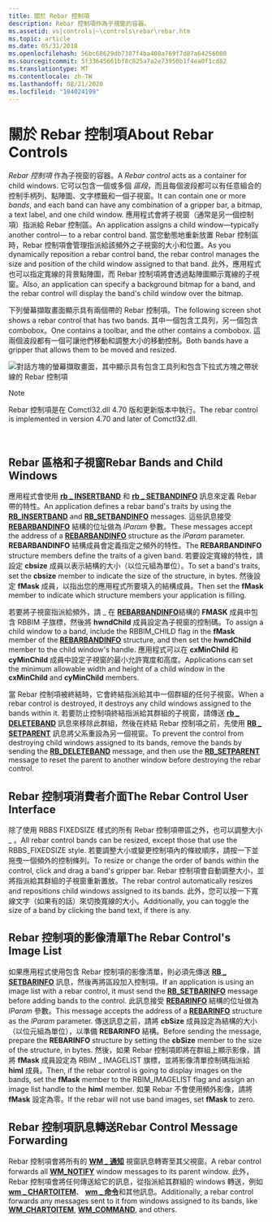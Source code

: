 ```yaml
---
title: 關於 Rebar 控制項
description: Rebar 控制項作為子視窗的容器。
ms.assetid: vs|controls|~\controls\rebar\rebar.htm
ms.topic: article
ms.date: 05/31/2018
ms.openlocfilehash: 56bc68629db7387f4ba408a769f7d87a64256000
ms.sourcegitcommit: 5f33645661bf8c825a7a2e73950b1f4ea0f1cd82
ms.translationtype: MT
ms.contentlocale: zh-TW
ms.lasthandoff: 08/21/2020
ms.locfileid: "104024199"
---
```

# <a name="about-rebar-controls"></a><span data-ttu-id="52076-103">關於 Rebar 控制項</span><span class="sxs-lookup"><span data-stu-id="52076-103">About Rebar Controls</span></span>

<span data-ttu-id="52076-104">*Rebar 控制項* 作為子視窗的容器。</span><span class="sxs-lookup"><span data-stu-id="52076-104">A *Rebar control* acts as a container for child windows.</span></span> <span data-ttu-id="52076-105">它可以包含一個或多個 *區段*，而且每個波段都可以有任意組合的控制手柄列、點陣圖、文字標籤和一個子視窗。</span><span class="sxs-lookup"><span data-stu-id="52076-105">It can contain one or more *bands*, and each band can have any combination of a gripper bar, a bitmap, a text label, and one child window.</span></span> <span data-ttu-id="52076-106">應用程式會將子視窗（通常是另一個控制項）指派給 Rebar 控制區。</span><span class="sxs-lookup"><span data-stu-id="52076-106">An application assigns a child window—typically another control— to a rebar control band.</span></span> <span data-ttu-id="52076-107">當您動態地重新放置 Rebar 控制區時，Rebar 控制項會管理指派給該頻外之子視窗的大小和位置。</span><span class="sxs-lookup"><span data-stu-id="52076-107">As you dynamically reposition a rebar control band, the rebar control manages the size and position of the child window assigned to that band.</span></span> <span data-ttu-id="52076-108">此外，應用程式也可以指定寬線的背景點陣圖，而 Rebar 控制項將會透過點陣圖顯示寬線的子視窗。</span><span class="sxs-lookup"><span data-stu-id="52076-108">Also, an application can specify a background bitmap for a band, and the rebar control will display the band's child window over the bitmap.</span></span>

<span data-ttu-id="52076-109">下列螢幕擷取畫面顯示具有兩個帶的 Rebar 控制項。</span><span class="sxs-lookup"><span data-stu-id="52076-109">The following screen shot shows a rebar control that has two bands.</span></span> <span data-ttu-id="52076-110">其中一個包含工具列，另一個包含 combobox。</span><span class="sxs-lookup"><span data-stu-id="52076-110">One contains a toolbar, and the other contains a combobox.</span></span> <span data-ttu-id="52076-111">這兩個波段都有一個可讓他們移動和調整大小的移動控制。</span><span class="sxs-lookup"><span data-stu-id="52076-111">Both bands have a gripper that allows them to be moved and resized.</span></span>

![對話方塊的螢幕擷取畫面，其中顯示具有包含工具列和包含下拉式方塊之帶狀線的 Rebar 控制項](images/rb-rebar.png)

> [!Note]  
> <span data-ttu-id="52076-113">Rebar 控制項是在 Comctl32.dll 4.70 版和更新版本中執行。</span><span class="sxs-lookup"><span data-stu-id="52076-113">The rebar control is implemented in version 4.70 and later of Comctl32.dll.</span></span>

 

## <a name="rebar-bands-and-child-windows"></a><span data-ttu-id="52076-114">Rebar 區格和子視窗</span><span class="sxs-lookup"><span data-stu-id="52076-114">Rebar Bands and Child Windows</span></span>

<span data-ttu-id="52076-115">應用程式會使用 [**rb \_ INSERTBAND**](rb-insertband.md) 和 [**rb \_ SETBANDINFO**](rb-setbandinfo.md) 訊息來定義 Rebar 帶的特性。</span><span class="sxs-lookup"><span data-stu-id="52076-115">An application defines a rebar band's traits by using the [**RB\_INSERTBAND**](rb-insertband.md) and [**RB\_SETBANDINFO**](rb-setbandinfo.md) messages.</span></span> <span data-ttu-id="52076-116">這些訊息接受 [**REBARBANDINFO**](/windows/win32/api/commctrl/ns-commctrl-rebarbandinfoa) 結構的位址做為 *lParam* 參數。</span><span class="sxs-lookup"><span data-stu-id="52076-116">These messages accept the address of a [**REBARBANDINFO**](/windows/win32/api/commctrl/ns-commctrl-rebarbandinfoa) structure as the *lParam* parameter.</span></span> <span data-ttu-id="52076-117">**REBARBANDINFO** 結構成員會定義指定之頻外的特性。</span><span class="sxs-lookup"><span data-stu-id="52076-117">The **REBARBANDINFO** structure members define the traits of a given band.</span></span> <span data-ttu-id="52076-118">若要設定寬線的特性，請設定 **cbsize** 成員以表示結構的大小（以位元組為單位）。</span><span class="sxs-lookup"><span data-stu-id="52076-118">To set a band's traits, set the **cbsize** member to indicate the size of the structure, in bytes.</span></span> <span data-ttu-id="52076-119">然後設定 **fMask** 成員，以指出您的應用程式所要填入的結構成員。</span><span class="sxs-lookup"><span data-stu-id="52076-119">Then set the **fMask** member to indicate which structure members your application is filling.</span></span>

<span data-ttu-id="52076-120">若要將子視窗指派給頻外，請 \_ 在 [**REBARBANDINFO**](/windows/win32/api/commctrl/ns-commctrl-rebarbandinfoa)結構的 **FMASK** 成員中包含 RBBIM 子旗標，然後將 **hwndChild** 成員設定為子視窗的控制碼。</span><span class="sxs-lookup"><span data-stu-id="52076-120">To assign a child window to a band, include the RBBIM\_CHILD flag in the **fMask** member of the [**REBARBANDINFO**](/windows/win32/api/commctrl/ns-commctrl-rebarbandinfoa) structure, and then set the **hwndChild** member to the child window's handle.</span></span> <span data-ttu-id="52076-121">應用程式可以在 **cxMinChild** 和 **cyMinChild** 成員中設定子視窗的最小允許寬度和高度。</span><span class="sxs-lookup"><span data-stu-id="52076-121">Applications can set the minimum allowable width and height of a child window in the **cxMinChild** and **cyMinChild** members.</span></span>

<span data-ttu-id="52076-122">當 Rebar 控制項被終結時，它會終結指派給其中一個群組的任何子視窗。</span><span class="sxs-lookup"><span data-stu-id="52076-122">When a rebar control is destroyed, it destroys any child windows assigned to the bands within it.</span></span> <span data-ttu-id="52076-123">若要防止控制項終結指派給其群組的子視窗，請傳送 [**rb \_ DELETEBAND**](rb-deleteband.md) 訊息來移除此群組，然後在終結 Rebar 控制項之前，先使用 [**RB \_ SETPARENT**](rb-setparent.md) 訊息將父系重設為另一個視窗。</span><span class="sxs-lookup"><span data-stu-id="52076-123">To prevent the control from destroying child windows assigned to its bands, remove the bands by sending the [**RB\_DELETEBAND**](rb-deleteband.md) message, and then use the [**RB\_SETPARENT**](rb-setparent.md) message to reset the parent to another window before destroying the rebar control.</span></span>

## <a name="the-rebar-control-user-interface"></a><span data-ttu-id="52076-124">Rebar 控制項消費者介面</span><span class="sxs-lookup"><span data-stu-id="52076-124">The Rebar Control User Interface</span></span>

<span data-ttu-id="52076-125">除了使用 RBBS FIXEDSIZE 樣式的所有 Rebar 控制項帶區之外，也可以調整大小 \_ 。</span><span class="sxs-lookup"><span data-stu-id="52076-125">All rebar control bands can be resized, except those that use the RBBS\_FIXEDSIZE style.</span></span> <span data-ttu-id="52076-126">若要調整大小或變更控制項內的條紋順序，請按一下並拖曳一個頻外的控制條列。</span><span class="sxs-lookup"><span data-stu-id="52076-126">To resize or change the order of bands within the control, click and drag a band's gripper bar.</span></span> <span data-ttu-id="52076-127">Rebar 控制項會自動調整大小，並將指派給其群組的子視窗重新置放。</span><span class="sxs-lookup"><span data-stu-id="52076-127">The rebar control automatically resizes and repositions child windows assigned to its bands.</span></span> <span data-ttu-id="52076-128">此外，您可以按一下寬線文字（如果有的話）來切換寬線的大小。</span><span class="sxs-lookup"><span data-stu-id="52076-128">Additionally, you can toggle the size of a band by clicking the band text, if there is any.</span></span>

## <a name="the-rebar-controls-image-list"></a><span data-ttu-id="52076-129">Rebar 控制項的影像清單</span><span class="sxs-lookup"><span data-stu-id="52076-129">The Rebar Control's Image List</span></span>

<span data-ttu-id="52076-130">如果應用程式使用包含 Rebar 控制項的影像清單，則必須先傳送 [**RB \_ SETBARINFO**](rb-setbarinfo.md) 訊息，然後再將區段加入控制項。</span><span class="sxs-lookup"><span data-stu-id="52076-130">If an application is using an image list with a rebar control, it must send the [**RB\_SETBARINFO**](rb-setbarinfo.md) message before adding bands to the control.</span></span> <span data-ttu-id="52076-131">此訊息接受 [**REBARINFO**](/windows/win32/api/commctrl/ns-commctrl-rebarinfo) 結構的位址做為 *lParam* 參數。</span><span class="sxs-lookup"><span data-stu-id="52076-131">This message accepts the address of a [**REBARINFO**](/windows/win32/api/commctrl/ns-commctrl-rebarinfo) structure as the *lParam* parameter.</span></span> <span data-ttu-id="52076-132">傳送訊息之前，請將 **cbSize** 成員設定為結構的大小（以位元組為單位），以準備 **REBARINFO** 結構。</span><span class="sxs-lookup"><span data-stu-id="52076-132">Before sending the message, prepare the **REBARINFO** structure by setting the **cbSize** member to the size of the structure, in bytes.</span></span> <span data-ttu-id="52076-133">然後，如果 Rebar 控制項即將在群組上顯示影像，請將 **fMask** 成員設定為 RBIM \_ IMAGELIST 旗標，並將影像清單控制碼指派給 **himl** 成員。</span><span class="sxs-lookup"><span data-stu-id="52076-133">Then, if the rebar control is going to display images on the bands, set the **fMask** member to the RBIM\_IMAGELIST flag and assign an image list handle to the **himl** member.</span></span> <span data-ttu-id="52076-134">如果 Rebar 不會使用頻外影像，請將 **fMask** 設定為零。</span><span class="sxs-lookup"><span data-stu-id="52076-134">If the rebar will not use band images, set **fMask** to zero.</span></span>

## <a name="rebar-control-message-forwarding"></a><span data-ttu-id="52076-135">Rebar 控制項訊息轉送</span><span class="sxs-lookup"><span data-stu-id="52076-135">Rebar Control Message Forwarding</span></span>

<span data-ttu-id="52076-136">Rebar 控制項會將所有的 [**WM \_ 通知**](wm-notify.md) 視窗訊息轉寄至其父視窗。</span><span class="sxs-lookup"><span data-stu-id="52076-136">A rebar control forwards all [**WM\_NOTIFY**](wm-notify.md) window messages to its parent window.</span></span> <span data-ttu-id="52076-137">此外，Rebar 控制項會將任何傳送給它的訊息，從指派給其群組的 windows 轉送，例如 [**wm \_ CHARTOITEM**](wm-chartoitem.md)、 [**wm \_ 命令**](/windows/desktop/menurc/wm-command)和其他訊息。</span><span class="sxs-lookup"><span data-stu-id="52076-137">Additionally, a rebar control forwards any messages sent to it from windows assigned to its bands, like [**WM\_CHARTOITEM**](wm-chartoitem.md), [**WM\_COMMAND**](/windows/desktop/menurc/wm-command), and others.</span></span>

 

 